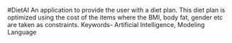 #DietAI
An application to provide the user with a diet plan. This diet plan is optimized using the cost of the items where the BMI, body fat, gender etc are taken as constraints.
Keywords- Artificial Intelligence, Modeling Language

